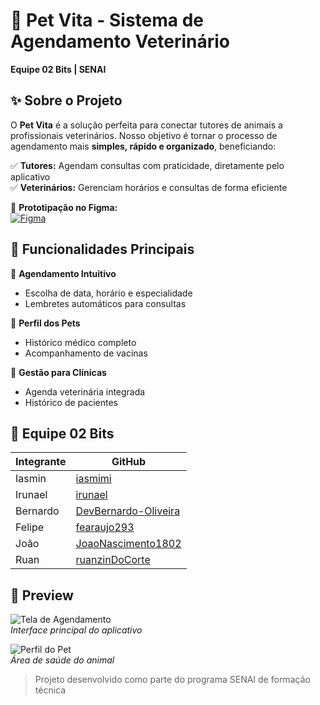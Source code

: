 
# 🐾 Pet Vita - Sistema de Agendamento Veterinário  

**Equipe 02 Bits | SENAI**  

## ✨ Sobre o Projeto  

O **Pet Vita** é a solução perfeita para conectar tutores de animais a profissionais veterinários. Nosso objetivo é tornar o processo de agendamento mais **simples, rápido e organizado**, beneficiando:  

✅ **Tutores:** Agendam consultas com praticidade, diretamente pelo aplicativo  
✅ **Veterinários:** Gerenciam horários e consultas de forma eficiente  

🔗 **Prototipação no Figma:**  
[![Figma](https://img.shields.io/badge/Figma-Protótipo-FF6B6B?style=flat&logo=figma)](https://www.figma.com/design/GCRkFTTW0hr3UdMFRrHoNd/Projeto?node-id=843-915&t=jUizeat6xWeSvUSb-0)  

## 🎯 Funcionalidades Principais  

📅 **Agendamento Intuitivo**  
- Escolha de data, horário e especialidade  
- Lembretes automáticos para consultas  

🐶 **Perfil dos Pets**  
- Histórico médico completo  
- Acompanhamento de vacinas  

🏥 **Gestão para Clínicas**  
- Agenda veterinária integrada  
- Histórico de pacientes  

## 👥 Equipe 02 Bits  

| Integrante | GitHub |
|------------|--------|
| Iasmin | [iasmimi](https://github.com/iasmimi) |
| Irunael | [irunael](https://github.com/irunael) |
| Bernardo | [DevBernardo-Oliveira](https://github.com/DevBernardo-Oliveira) |
| Felipe | [fearaujo293](https://github.com/fearaujo293) |
| João | [JoaoNascimento1802](https://github.com/JoaoNascimento1802) |
| Ruan | [ruanzinDoCorte](https://github.com/ruanzinDoCorte) |

## 📸 Preview  

![Tela de Agendamento](https://via.placeholder.com/300x600/4D8BFF/FFFFFF?text=Agendamento)  
*Interface principal do aplicativo*  

![Perfil do Pet](https://via.placeholder.com/300x600/8BDF4D/FFFFFF?text=Perfil+do+Pet)  
*Área de saúde do animal*  

> Projeto desenvolvido como parte do programa SENAI de formação técnica
